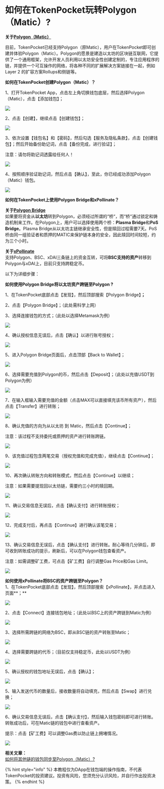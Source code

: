 # 如何在TokenPocket玩转Polygon（Matic）?

**关于**[**Polygon（Matic）**](https://polygon.technology/)

目前，TokenPocket已经支持Polygon（原Matic），用户在TokenPocket即可创建并体验Polygon（Matic）。Polygon的愿景是建造以太坊的区块链互联网，它提供了一个通用框架，允许开发人员利用以太坊安全性创建定制的，专注应用程序的链，并提供一个可互操作的网络，将各种不同的扩展解决方案链接在一起，例如Layer 2 的扩容方案Rollups和侧链等。



**如何在TokenPocket创建Polygon（Matic）？**

1、打开TokenPocket App，点击左上角切换钱包底层，然后选择Polygon （Matic），点击【添加钱包】；

![](<../../.gitbook/assets/1 (34).png>)

2、点击【创建】，继续点击【创建钱包】；

![](<../../.gitbook/assets/2 (24).png>)

3、依次设置【钱包名】和【密码】，然后勾选【服务及隐私条款】，点击【创建钱包】；然后开始备份助记词，点击【备份完成，进行验证】；

注意：请勿将助记词透露给任何人！

![](<../../.gitbook/assets/3 (15) (2).png>)

4、按照顺序验证助记词，然后点击【确认】，至此，你已经成功添加Polygon（Matic）钱包。

![](<../../.gitbook/assets/4 (13).png>)



**如何在TokenPocket上使用Polygon Bridge和xPollinate？**

**关于**[**Polygon Bridge**](https://wallet.matic.network/bridge/)\
如果要将资金从**以太坊**转到Polygon，必须经过所谓的“桥“，而“桥“通过锁定和铸造机制来工作。在Polygon上，用户可以选择使用两个桥：**Plasma Bridge**和**PoS Bridge**。Plasma Bridge从以太坊主链继承安全性，但是赎回过程需要7天。PoS桥由同一组验证者和质押的MATIC来保护链本身的安全，因此赎回时间较短，约为三个小时。

**关于**[**xPollinate**](https://www.xpollinate.io/)\
支持Polygon、BSC、xDAI三条链上的资金互转，可将**BSC支持的资产**转移到Polygon与xDAI上，目前只支持跨稳定币。

以下为详细步骤：

**如何使用Polygon Bridge将以太坊资产跨链至Polygon ?**

1、在TokenPocket底部点击【发现】，然后顶部搜索【Polygon Bridge】**；**

2、点击【Polygon Bridge】；（此处需科学上网）

3、选择连接钱包的方式；（此处以选择Metamask为例）

![](../../.gitbook/assets/br1.jpg)

4、确认授权信息无误后，点击【确认】以进行账号授权；

![](../../.gitbook/assets/br2.jpg)

5、进入Polygon Bridge页面后，点击顶部【Back to Wallet】；

![](../../.gitbook/assets/b6.jpg)

6、选择需要充值到Polygon的币，然后点击【Deposit】；（此处以充值USDT到Polygon为例）

![](../../.gitbook/assets/deposit.jpg)

7、在输入框输入需要充值的金额（点击MAX可以直接填充该币所有资产），然后点击【Transfer】进行转账；

![](../../.gitbook/assets/br4.jpg)

8、确认充值的方向为从以太坊 到 Matic，然后点击【Continue】；

注意：该过程不支持委托或质押的资产进行转账跨链。

![](../../.gitbook/assets/br5.jpg)

9、该充值过程包含两笔交易（授权充值和完成充值），继续点击【Continue】；

![](../../.gitbook/assets/br6.jpg)

10、再次确认转账方向和转账模式，然后点击【Continue】以继续；

注意：如果需要提现回以太坊链，需要约三小时的赎回期。

![](../../.gitbook/assets/br7.jpg)



11、确认交易信息无误后，点击【确认支付】进行转账授权；

![](../../.gitbook/assets/br8.jpg)

12、完成支付后，再点击【Continue】进行确认该笔交易；

![](../../.gitbook/assets/br10.jpg)

13、确认交易信息无误后，点击【确认支付】进行转账。耐心等待几分钟后，即可收到转账成功的提示，刷新后，可以在Polygon钱包查看资产。

注意：如需调整矿工费，可点击【矿工费】自行调整Gas Price和Gas Limit。

![](../../.gitbook/assets/br013.jpg)



**如何使用xPollinate将BSC的资产跨链至Polygon？**\
1、在TokenPocket底部点击【发现】，然后顶部搜索【xPollinate】，并点击进入页面**；**

![](<../../.gitbook/assets/6 (6).png>)

2、点击【Connect】连接钱包地址；（此处以BSC上的资产跨链到Matic为例）

![](../../.gitbook/assets/op2.jpg)

3、选择所需跨链的网络为BSC，即从BSC链的资产转账至Matic；

![](../../.gitbook/assets/op02.jpg)

4、选择需要跨链的代币；（目前仅支持稳定币，此处以USDT为例）

![](../../.gitbook/assets/op3.jpg)

5、确认授权的钱包地址无误后，点击【确认】；

![](../../.gitbook/assets/op4.jpg)



5、输入发送代币的数量后，接收数量将自动填充，然后点击【Swap】进行兑换；

![](../../.gitbook/assets/op5.jpg)

6、确认交易信息无误后，点击【确认支付】，然后输入钱包密码即可进行转账。转账成功后，可在Matic链的钱包中进行查看资产。

提示：点击【矿工费】可以调整Gas费以防止链上拥堵情况。

![](../../.gitbook/assets/op6.jpg)



**相关文章：**\
[如何将其他链的钱包同步至Polygon（Matic）?](https://tphelp.gitbook.io/cn/wallet-management/wallet-sync)



{% hint style="info" %}
本教程仅为DApp在钱包端的操作指南，不代表TokenPocket的投资建议。投资有风险，您须充分认识风险，并自行作出投资决策。
{% endhint %}
